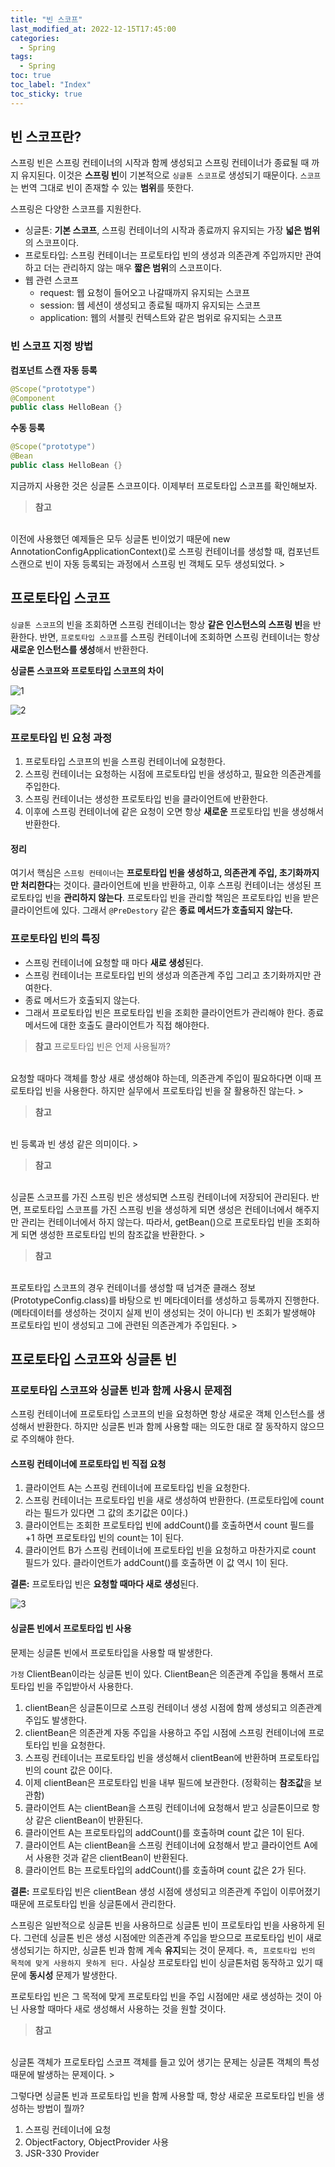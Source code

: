 ```yaml
---
title: "빈 스코프"
last_modified_at: 2022-12-15T17:45:00
categories:
  - Spring
tags:
  - Spring
toc: true
toc_label: "Index"
toc_sticky: true
---
```


## 빈 스코프란?

스프링 빈은 스프링 컨테이너의 시작과 함께 생성되고 스프링 컨테이너가 종료될 때 까지 유지된다. 이것은 **스프링 빈**이 기본적으로 `싱글톤 스코프`로 생성되기 때문이다. `스코프`는 번역 그대로 빈이 존재할 수 있는 **범위**를 뜻한다.

스프링은 다양한 스코프를 지원한다.

- 싱글톤: **기본 스코프**, 스프링 컨테이너의 시작과 종료까지 유지되는 가장 **넓은 범위**의 스코프이다.
- 프로토타입: 스프링 컨테이너는 프로토타입 빈의 생성과 의존관계 주입까지만 관여하고 더는 관리하지 않는 매우 **짧은 범위**의 스코프이다.
- 웹 관련 스코프
    - request: 웹 요청이 들어오고 나갈때까지 유지되는 스코프
    - session: 웹 세션이 생성되고 종료될 때까지 유지되는 스코프
    - application: 웹의 서블릿 컨텍스트와 같은 범위로 유지되는 스코프

### 빈 스코프 지정 방법

**컴포넌트 스캔 자동 등록**

```java
@Scope("prototype")
@Component
public class HelloBean {}
```

**수동 등록**

```java
@Scope("prototype")
@Bean
public class HelloBean {}
```

지금까지 사용한 것은 싱글톤 스코프이다. 이제부터 프로토타입 스코프를 확인해보자.

> **참고**
<br>
이전에 사용했던 예제들은 모두 싱글톤 빈이었기 때문에 new AnnotationConfigApplicationContext()로 스프링 컨테이너를 생성할 때, 컴포넌트 스캔으로 빈이 자동 등록되는 과정에서 스프링 빈 객체도 모두 생성되었다.
> 

## 프로토타입 스코프

`싱글톤 스코프`의 빈을 조회하면 스프링 컨테이너는 항상 **같은 인스턴스의 스프링 빈**을 반환한다. 반면, `프로토타입 스코프`를 스프링 컨테이너에 조회하면 스프링 컨테이너는 항상 **새로운 인스턴스를 생성**해서 반환한다.

**싱글톤 스코프와 프로토타입 스코프의 차이**

![1](https://user-images.githubusercontent.com/79130276/207813348-d1b3b20c-5925-4752-a42e-2efbc5e85935.png)

![2](https://user-images.githubusercontent.com/79130276/207813357-b75fc5d6-2e39-4323-a041-64ec7b9a7393.png)

### 프로토타입 빈 요청 과정

1. 프로토타입 스코프의 빈을 스프링 컨테이너에 요청한다.
2. 스프링 컨테이너는 요청하는 시점에 프로토타입 빈을 생성하고, 필요한 의존관계를 주입한다.
3. 스프링 컨테이너는 생성한 프로토타입 빈을 클라이언트에 반환한다.
4. 이후에 스프링 컨테이너에 같은 요청이 오면 항상 **새로운** 프로토타입 빈을 생성해서 반환한다.

#### 정리

여기서 핵심은 `스프링 컨테이너`는 **프로토타입 빈을 생성하고, 의존관계 주입, 초기화까지만 처리한다**는 것이다. 클라이언트에 빈을 반환하고, 이후 스프링 컨테이너는 생성된 프로토타입 빈을 **관리하지 않는다**. 프로토타입 빈을 관리할 책임은 프로토타입 빈을 받은 클라이언트에 있다. 그래서 `@PreDestory` 같은 **종료 메서드가 호출되지 않는다.**

### 프로토타입 빈의 특징

- 스프링 컨테이너에 요청할 때 마다 **새로 생성**된다.
- 스프링 컨테이너는 프로토타입 빈의 생성과 의존관계 주입 그리고 초기화까지만 관여한다.
- 종료 메서드가 호출되지 않는다.
- 그래서 프로토타입 빈은 프로토타입 빈을 조회한 클라이언트가 관리해야 한다. 종료 메서드에 대한 호출도 클라이언트가 직접 해야한다.

> **참고** 프로토타입 빈은 언제 사용될까?
<br>
요청할 때마다 객체를 항상 새로 생성해야 하는데, 의존관계 주입이 필요하다면 이때 프로토타입 빈을 사용한다. 하지만 실무에서 프로토타입 빈을 잘 활용하진 않는다.
> 

> **참고**
<br>
빈 등록과 빈 생성 같은 의미이다.
> 

> **참고**
<br>
싱글톤 스코프를 가진 스프링 빈은 생성되면 스프링 컨테이너에 저장되어 관리된다. 반면, 프로토타입 스코프를 가진 스프링 빈을 생성하게 되면 생성은 컨테이너에서 해주지만 관리는 컨테이너에서 하지 않는다. 따라서, getBean()으로 프로토타입 빈을 조회하게 되면 생성한 프로토타입 빈의 참조값을 반환한다.
> 

> **참고**
<br>
프로토타입 스코프의 경우 컨테이너를 생성할 때 넘겨준 클래스 정보(PrototypeConfig.class)를 바탕으로 빈 메타데이터를 생성하고 등록까지 진행한다. (메타데이터를 생성하는 것이지 실제 빈이 생성되는 것이 아니다) 빈 조회가 발생해야 프로토타입 빈이 생성되고 그에 관련된 의존관계가 주입된다.
> 

## 프로토타입 스코프와 싱글톤 빈

### 프로토타입 스코프와 싱글톤 빈과 함께 사용시 문제점

스프링 컨테이너에 프로토타입 스코프의 빈을 요청하면 항상 새로운 객체 인스턴스를 생성해서 반환한다. 하지만 싱글톤 빈과 함께 사용할 때는 의도한 대로 잘 동작하지 않으므로 주의해야 한다.

#### 스프링 컨테이너에 프로토타입 빈 직접 요청

1. 클라이언트 A는 스프링 컨테이너에 프로토타입 빈을 요청한다.
2. 스프링 컨테이너는 프로토타입 빈을 새로 생성하여 반환한다. (프로토타입에 count라는 필드가 있다면 그 값의 초기값은 0이다.)
3. 클라이언트는 조회한 프로토타입 빈에 addCount()를 호출하면서 count 필드를 +1 하면 프로토타입 빈의 count는 1이 된다.
4. 클라이언트 B가 스프링 컨테이너에 프로토타입 빈을 요청하고 마찬가지로 count 필드가 있다. 클라이언트가 addCount()를 호출하면 이 값 역시 1이 된다.

**결론:** 프로토타입 빈은 **요청할 때마다 새로 생성**된다.

![3](https://user-images.githubusercontent.com/79130276/207813361-d4ee23ae-de64-4403-9af6-3fa0adfede91.png)

#### 싱글톤 빈에서 프로토타입 빈 사용

문제는 싱글톤 빈에서 프로토타입을 사용할 때 발생한다.

`가정` ClientBean이라는 싱글톤 빈이 있다. ClientBean은 의존관계 주입을 통해서 프로토타입 빈을 주입받아서 사용한다.

1. clientBean은 싱글톤이므로 스프링 컨테이너 생성 시점에 함께 생성되고 의존관계 주입도 발생한다.
2. clientBean은 의존관계 자동 주입을 사용하고 주입 시점에 스프링 컨테이너에 프로토타입 빈을 요청한다.
3. 스프링 컨테이너는 프로토타입 빈을 생성해서 clientBean에 반환하며 프로토타입 빈의 count 값은 0이다.
4. 이제 clientBean은 프로토타입 빈을 내부 필드에 보관한다. (정확히는 **참조값**을 보관함)
5. 클라이언트 A는 clientBean을 스프링 컨테이너에 요청해서 받고 싱글톤이므로 항상 같은 clientBean이 반환된다.
6. 클라이언트 A는 프로토타입의 addCount()를 호출하며 count 값은 1이 된다.
7. 클라이언트 A는 clientBean을 스프링 컨테이너에 요청해서 받고 클라이언트 A에서 사용한 것과 같은 clientBean이 반환된다.
8. 클라이언트 B는 프로토타입의 addCount()를 호출하며 count 값은 2가 된다.

**결론:** 프로토타입 빈은 clientBean 생성 시점에 생성되고 의존관계 주입이 이루어졌기 때문에 프로토타입 빈을 싱글톤에서 관리한다.

스프링은 일반적으로 싱글톤 빈을 사용하므로 싱글톤 빈이 프로토타입 빈을 사용하게 된다. 그런데 싱글톤 빈은 생성 시점에만 의존관계 주입을 받으므로 프로토타입 빈이 새로 생성되기는 하지만, 싱글톤 빈과 함께 계속 **유지**되는 것이 문제다. `즉, 프로토타입 빈의 목적에 맞게 사용하지 못하게 된다.` 사실상 프로토타입 빈이 싱글톤처럼 동작하고 있기 때문에 **동시성** 문제가 발생한다.

프로토타입 빈은 그 목적에 맞게 프로토타입 빈을 주입 시점에만 새로 생성하는 것이 아닌 사용할 때마다 새로 생성해서 사용하는 것을 원할 것이다.

> **참고**
<br>
싱글톤 객체가 프로토타입 스코프 객체를 들고 있어 생기는 문제는 싱글톤 객체의 특성 때문에 발생하는 문제이다.
> 

그렇다면 싱글톤 빈과 프로토타입 빈을 함께 사용할 때, 항상 새로운 프로토타입 빈을 생성하는 방법이 뭘까?

1. 스프링 컨테이너에 요청
2. ObjectFactory, ObjectProvider 사용
3. JSR-330 Provider